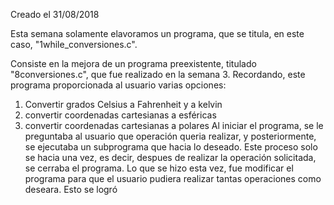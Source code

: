 Creado el 31/08/2018

Esta semana solamente elavoramos un programa, que se titula, en este caso, "1while_conversiones.c".

Consiste en la mejora de un programa preexistente, titulado "8conversiones.c", que fue realizado en la semana 3.
Recordando, este programa proporcionada al usuario varias opciones: 
1) Convertir grados Celsius a Fahrenheit y a kelvin 
2) convertir coordenadas cartesianas a esféricas 
3) convertir coordenadas cartesianas a polares
Al iniciar el programa, se le preguntaba al usuario que operación queria realizar, y posteriormente, se ejecutaba un subprograma que hacia lo deseado.
Este proceso solo se hacia una vez, es decir, despues de realizar la operación solicitada, se cerraba el programa.
Lo que se hizo esta vez, fue modificar el programa para que el usuario pudiera realizar tantas operaciones como deseara. 
Esto se logró 
